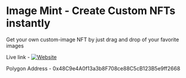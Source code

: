 # Image Mint - Create Custom NFTs instantly

Get your own custom-image NFT by just drag and drop of your favorite images

Live link - [![Website](https://image-mint.bhim.me)](https://image-mint.bhim.me)

Polygon Address - 0x48C9e4A0f13a3b8F708ce88C5cB123B5e9ff2668
